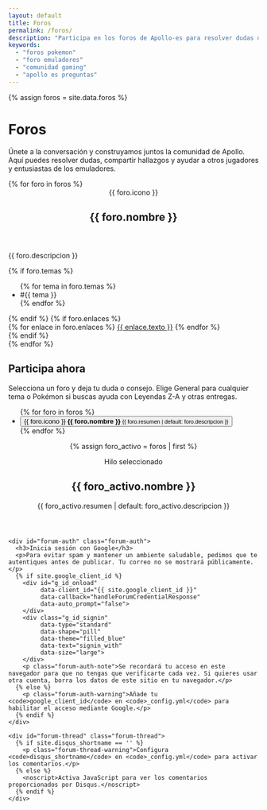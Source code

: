 ```yaml
---
layout: default
title: Foros
permalink: /foros/
description: "Participa en los foros de Apollo-es para resolver dudas de Pokémon, emuladores y más."
keywords:
  - "foros pokemon"
  - "foro emuladores"
  - "comunidad gaming"
  - "apollo es preguntas"
---
```


{% assign foros = site.data.foros %}

<h1>Foros</h1>
<p class="lead">Únete a la conversación y construyamos juntos la comunidad de Apollo. Aquí puedes resolver dudas, compartir hallazgos y ayudar a otros jugadores y entusiastas de los emuladores.</p>

<div class="forums-grid">
  {% for foro in foros %}
    <section class="forum-card" id="foro-{{ foro.slug }}">
      <header class="forum-header">
        <span class="forum-icon">{{ foro.icono }}</span>
        <h2>{{ foro.nombre }}</h2>
      </header>
      <p class="forum-description">{{ foro.descripcion }}</p>
      {% if foro.temas %}
        <ul class="forum-tags">
          {% for tema in foro.temas %}
            <li>#{{ tema }}</li>
          {% endfor %}
        </ul>
      {% endif %}
      {% if foro.enlaces %}
        <div class="forum-actions">
          {% for enlace in foro.enlaces %}
            <a class="btn{% if forloop.first %} primary{% else %} alt{% endif %}" href="{{ enlace.url }}" target="_blank" rel="noopener">{{ enlace.texto }}</a>
          {% endfor %}
        </div>
      {% endif %}
    </section>
  {% endfor %}
</div>

<section class="forum-live"
         data-shortname="{{ site.disqus_shortname | strip | escape }}"
         data-base="{{ page.url }}"
         data-requires-auth="true">
  <aside class="forum-live-menu">
    <h2>Participa ahora</h2>
    <p>Selecciona un foro y deja tu duda o consejo. Elige General para cualquier tema o Pokémon si buscas ayuda con Leyendas Z-A y otras entregas.</p>
    <ul class="forum-tablist" role="tablist" aria-label="Foros disponibles">
      {% for foro in foros %}
        <li>
          <button class="forum-tab{% if forloop.first %} active{% endif %}"
                  role="tab"
                  aria-controls="forum-thread"
                  aria-selected="{% if forloop.first %}true{% else %}false{% endif %}"
                  tabindex="{% if forloop.first %}0{% else %}-1{% endif %}"
                  data-thread="{{ foro.slug }}"
                  data-name="{{ foro.nombre }}"
                  data-summary="{{ foro.resumen | default: foro.descripcion }}">
            <span class="forum-tab-icon">{{ foro.icono }}</span>
            <span class="forum-tab-text">
              <strong>{{ foro.nombre }}</strong>
              <small>{{ foro.resumen | default: foro.descripcion }}</small>
            </span>
          </button>
        </li>
      {% endfor %}
    </ul>
  </aside>

  <div class="forum-live-content">
    <header class="forum-live-heading">
      {% assign foro_activo = foros | first %}
      <p class="forum-live-label">Hilo seleccionado</p>
      <h2 class="forum-title">{{ foro_activo.nombre }}</h2>
      <p class="forum-desc">{{ foro_activo.resumen | default: foro_activo.descripcion }}</p>
    </header>

    <div id="forum-auth" class="forum-auth">
      <h3>Inicia sesión con Google</h3>
      <p>Para evitar spam y mantener un ambiente saludable, pedimos que te autentiques antes de publicar. Tu correo no se mostrará públicamente.</p>
      {% if site.google_client_id %}
        <div id="g_id_onload"
             data-client_id="{{ site.google_client_id }}"
             data-callback="handleForumCredentialResponse"
             data-auto_prompt="false">
        </div>
        <div class="g_id_signin"
             data-type="standard"
             data-shape="pill"
             data-theme="filled_blue"
             data-text="signin_with"
             data-size="large">
        </div>
        <p class="forum-auth-note">Se recordará tu acceso en este navegador para que no tengas que verificarte cada vez. Si quieres usar otra cuenta, borra los datos de este sitio en tu navegador.</p>
      {% else %}
        <p class="forum-auth-warning">Añade tu <code>google_client_id</code> en <code>_config.yml</code> para habilitar el acceso mediante Google.</p>
      {% endif %}
    </div>

    <div id="forum-thread" class="forum-thread">
      {% if site.disqus_shortname == '' %}
        <p class="forum-thread-warning">Configura <code>disqus_shortname</code> en <code>_config.yml</code> para activar los comentarios.</p>
      {% else %}
        <noscript>Activa JavaScript para ver los comentarios proporcionados por Disqus.</noscript>
      {% endif %}
    </div>
  </div>
</section>
